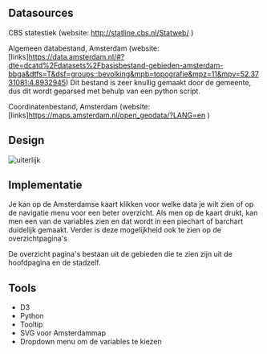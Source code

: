 ## Datasources
CBS statestiek
(website: http://statline.cbs.nl/Statweb/ )

Algemeen databestand, Amsterdam
(website: [links]https://data.amsterdam.nl/#?dte=dcatd%2Fdatasets%2Fbasisbestand-gebieden-amsterdam-bbga&dtfs=T&dsf=groups::bevolking&mpb=topografie&mpz=11&mpv=52.3731081:4.8932945)
Dit bestand is zeer knullig gemaakt door de gemeente, dus dit wordt geparsed met behulp van een python script.

Coordinatenbestand, Amsterdam
(website: [links]https://maps.amsterdam.nl/open_geodata/?LANG=en  )

## Design
![uiterlijk](https://user-images.githubusercontent.com/44020631/50771335-a2f0fd00-128a-11e9-98fa-c210c3315fc0.png)

## Implementatie
Je kan op de Amsterdamse kaart klikken voor welke data je wilt zien of op de navigatie menu voor een beter overzicht.
Als men op de kaart drukt, kan men een van de variables zien en dat wordt in een piechart of barchart duidelijk gemaakt.
Verder is deze mogelijkheid ook te zien op de overzichtpagina's

De overzicht pagina's bestaan uit de gebieden die te zien zijn uit de hoofdpagina en de stadzelf.

## Tools
- D3
- Python
- Tooltip
- SVG voor Amsterdammap
- Dropdown menu om de variables te kiezen
